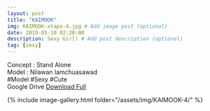 ```yaml
---
layout: post
title: "KAIMOOK"
img: KAIMOOK-xtapo-4.jpg # Add image post (optional)
date: 2019-05-10 02:20:00
description: Sexy Girl! # Add post description (optional)
tag: [sexy]
---
```

Concept : Stand Alone  
Model : Nilawan Iamchuasawad  
#Model #Sexy #Cute  
Google Drive [Download Full](http://gestyy.com/e0GnWQ)  

{% include image-gallery.html folder="/assets/img/KAIMOOK-4/" %}
